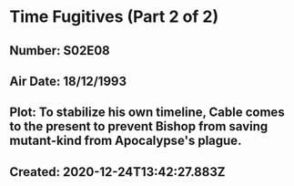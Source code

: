 # Time Fugitives (Part 2 of 2)
## Number: S02E08
## Air Date: 18/12/1993
## Plot: To stabilize his own timeline, Cable comes to the present to prevent Bishop from saving mutant-kind from Apocalypse's plague.
## Created: 2020-12-24T13:42:27.883Z